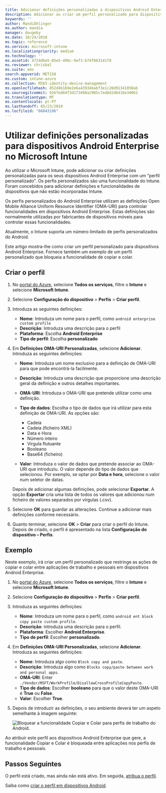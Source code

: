 ```yaml
---
title: Adicionar definições personalizadas a dispositivos Android Enterprise no Microsoft Intune – Azure | Microsoft Docs
description: Adicionar ou criar um perfil personalizado para dispositivos Android Enterprise, para criar definições personalizadas no Microsoft Intune
keywords: ''
author: MandiOhlinger
ms.author: mandia
manager: dougeby
ms.date: 10/24/2018
ms.topic: reference
ms.service: microsoft-intune
ms.localizationpriority: medium
ms.technology: ''
ms.assetid: 4724d6e5-05e5-496c-9af3-b74f083141f8
ms.reviewer: chrisbal
ms.suite: ems
search.appverid: MET150
ms.custom: intune-azure
ms.collection: M365-identity-device-management
ms.openlocfilehash: 852d4b169e2e6a43934babf3e1c26d91341050ab
ms.sourcegitcommit: 916fed64f3d173498a2905c7ed8d2d6416e34061
ms.translationtype: MT
ms.contentlocale: pt-PT
ms.lasthandoff: 05/23/2019
ms.locfileid: "66043196"
---
```

# <a name="use-custom-settings-for-android-enterprise-devices-in-microsoft-intune"></a>Utilizar definições personalizadas para dispositivos Android Enterprise no Microsoft Intune

Ao utilizar o Microsoft Intune, pode adicionar ou criar definições personalizadas para os seus dispositivos Android Enterprise com um "perfil personalizado". Os perfis personalizados são uma funcionalidade do Intune. Foram concebidos para adicionar definições e funcionalidades de dispositivos que não estão incorporadas Intune.

Os perfis personalizados do Android Enterprise utilizam as definições Open Mobile Alliance Uniform Resource Identifier (OMA-URI) para controlar funcionalidades em dispositivos Android Enterprise. Estas definições são normalmente utilizadas por fabricantes de dispositivos móveis para controlar essas funcionalidades.

Atualmente, o Intune suporta um número limitado de perfis personalizados do Android.

Este artigo mostra-lhe como criar um perfil personalizado para dispositivos Android Enterprise. Fornece também um exemplo de um perfil personalizado que bloqueia a funcionalidade de copiar e colar.

## <a name="create-the-profile"></a>Criar o perfil

1. No [portal do Azure](https://portal.azure.com), selecione **Todos os serviços**, filtre o **Intune** e selecione **Microsoft Intune**.
2. Selecione **Configuração do dispositivo** > **Perfis** > **Criar perfil**.
3. Introduza as seguintes definições:

    - **Nome**: Introduza um nome para o perfil, como `android enterprise custom profile`
    - **Descrição**: Introduza uma descrição para o perfil
    - **Plataforma**: Escolha **Android Enterprise**
    - **Tipo de perfil**: Escolha **personalizado**

4. Em **Definições OMA-URI Personalizadas**, selecione **Adicionar**. Introduza as seguintes definições:

    - **Nome**: Introduza um nome exclusivo para a definição de OMA-URI para que pode encontrá-la facilmente.
    - **Descrição**: Introduza uma descrição que proporcione uma descrição geral da definição e outros detalhes importantes.
    - **OMA-URI**: Introduza o OMA-URI que pretende utilizar como uma definição.
    - **Tipo de dados**: Escolha o tipo de dados que irá utilizar para esta definição de OMA-URI. As opções são:

      - Cadeia
      - Cadeia (ficheiro XML)
      - Data e Hora
      - Número inteiro
      - Vírgula flutuante
      - Booleano
      - Base64 (ficheiro)

    - **Valor**: Introduza o valor de dados que pretende associar ao OMA-URI que introduziu. O valor depende do tipo de dados que selecionou. Por exemplo, se optar por **Data e hora**, selecione o valor num seletor de datas.

    Depois de adicionar algumas definições, pode selecionar **Exportar**. A opção **Exportar** cria uma lista de todos os valores que adicionou num ficheiro de valores separados por vírgulas (.csv).

5. Selecione **OK** para guardar as alterações. Continue a adicionar mais definições conforme necessário.
6. Quanto terminar, selecione **OK** > **Criar** para criar o perfil do Intune. Depois de criado, o perfil é apresentado na lista **Configuração do dispositivo – Perfis**.

## <a name="example"></a>Exemplo

Neste exemplo, irá criar um perfil personalizado que restringe as ações de copiar e colar entre aplicações de trabalho e pessoais em dispositivos Android Enterprise.

1. No [portal do Azure](https://portal.azure.com), selecione **Todos os serviços**, filtre o **Intune** e selecione **Microsoft Intune**.
2. Selecione **Configuração do dispositivo** > **Perfis** > **Criar perfil**.
3. Introduza as seguintes definições:

    - **Nome**: Introduza um nome para o perfil, como `android ent block copy paste custom profile`.
    - **Descrição**: introduza uma descrição para o perfil.
    - **Plataforma**: Escolher **Android Enterprise**.
    - **Tipo de perfil**: Escolher **personalizado**.

4. Em **Definições OMA-URI Personalizadas**, selecione **Adicionar**. Introduza as seguintes definições:

    - **Nome**: Introduza algo como `Block copy and paste`.
    - **Descrição**: Introduza algo como `Blocks copy/paste between work and personal apps`.
    - **OMA-URI**: Enter `./Vendor/MSFT/WorkProfile/DisallowCrossProfileCopyPaste`.
    - **Tipo de dados**: Escolher **booleano** para que o valor deste OMA-URI é **True** ou **False**.
    - **Valor**: Escolher **True**.

5. Depois de introduzir as definições, o seu ambiente deverá ter um aspeto semelhante à imagem seguinte:

    ![Bloquear a funcionalidade Copiar e Colar para perfis de trabalho do Android.](./media/custom-policy-afw-copy-paste.png)

Ao atribuir este perfil aos dispositivos Android Enterprise que gere, a funcionalidade Copiar e Colar é bloqueada entre aplicações nos perfis de trabalho e pessoais.

## <a name="next-steps"></a>Passos Seguintes

O perfil está criado, mas ainda não está ativo. Em seguida, [atribua o perfil](device-profile-assign.md).

Saiba como [criar o perfil em dispositivos Android](custom-settings-android.md).
